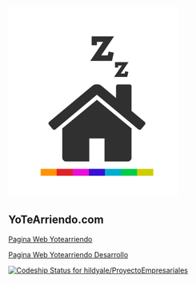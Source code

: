 ![alt text](https://raw.githubusercontent.com/hildyale/ProyectoEmpresariales/master/src/reyotearriendo/logo-3.png)
## YoTeArriendo.com

[Pagina Web Yotearriendo](https://yotearriendo.herokuapp.com/)

[Pagina Web Yotearriendo Desarrollo](https://yotearriendodev.herokuapp.com/)

[ ![Codeship Status for hildyale/ProyectoEmpresariales](https://app.codeship.com/projects/363a2730-3833-0136-e49c-3e0052f26283/status?branch=master)](https://app.codeship.com/projects/289812)
